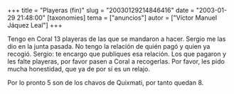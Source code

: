+++
title = "Playeras (fin)"
slug = "20030129214846416"
date = "2003-01-29 21:48:00"
[taxonomies]
tema = ["anuncios"]
autor = ["Víctor Manuel Jáquez Leal"]
+++

Tengo en Coral 13 playeras de las que se mandaron a hacer. Sergio me las
dio en la junta pasada. No tengo la relación de quién pagó y quien ya
recogió. Sergio: te encargo que publiques esa relación. Los que pagaron
y les falte playeras, por favor pasen a Coral a recogerlas. Por favor,
les pido mucha honestidad, que ya de por sí es un relajo.

<!-- more -->
Por lo pronto 5 son de los chavos de Quixmati, por tanto quedan 8.

